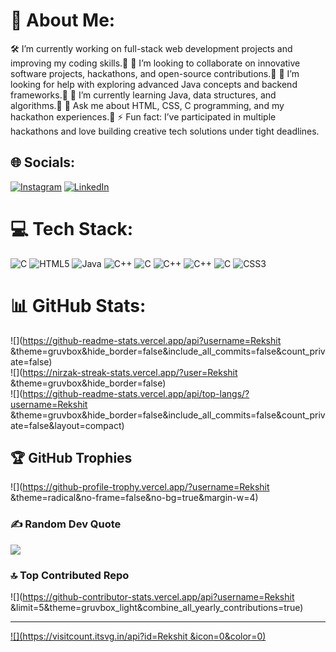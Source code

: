 # 💫 About Me:
🛠️ I’m currently working on full-stack web development projects and improving my coding skills. 🤝 I’m looking to collaborate on innovative software projects, hackathons, and open-source contributions. 🙌 I’m looking for help with exploring advanced Java concepts and backend frameworks. 🌱 I’m currently learning Java, data structures, and algorithms. 💬 Ask me about HTML, CSS, C programming, and my hackathon experiences. ⚡ Fun fact: I’ve participated in multiple hackathons and love building creative tech solutions under tight deadlines.


## 🌐 Socials:
[![Instagram](https://img.shields.io/badge/Instagram-%23E4405F.svg?logo=Instagram&logoColor=white)](https://instagram.com/rekshit_16) [![LinkedIn](https://img.shields.io/badge/LinkedIn-%230077B5.svg?logo=linkedin&logoColor=white)](https://linkedin.com/in/Rekshit.) 

# 💻 Tech Stack:
![C](https://img.shields.io/badge/c-%2300599C.svg?style=for-the-badge&logo=c&logoColor=white) ![HTML5](https://img.shields.io/badge/html5-%23E34F26.svg?style=for-the-badge&logo=html5&logoColor=white) ![Java](https://img.shields.io/badge/java-%23ED8B00.svg?style=for-the-badge&logo=openjdk&logoColor=white) ![C++](https://img.shields.io/badge/c++-%2300599C.svg?style=for-the-badge&logo=c%2B%2B&logoColor=white) ![C](https://img.shields.io/badge/c-%2300599C.svg?style=for-the-badge&logo=c&logoColor=white) ![C++](https://img.shields.io/badge/c++-%2300599C.svg?style=for-the-badge&logo=c%2B%2B&logoColor=white) ![C++](https://img.shields.io/badge/c++-%2300599C.svg?style=for-the-badge&logo=c%2B%2B&logoColor=white) ![C](https://img.shields.io/badge/c-%2300599C.svg?style=for-the-badge&logo=c&logoColor=white) ![CSS3](https://img.shields.io/badge/css3-%231572B6.svg?style=for-the-badge&logo=css3&logoColor=white)
# 📊 GitHub Stats:
![](https://github-readme-stats.vercel.app/api?username=Rekshit &theme=gruvbox&hide_border=false&include_all_commits=false&count_private=false)<br/>
![](https://nirzak-streak-stats.vercel.app/?user=Rekshit &theme=gruvbox&hide_border=false)<br/>
![](https://github-readme-stats.vercel.app/api/top-langs/?username=Rekshit &theme=gruvbox&hide_border=false&include_all_commits=false&count_private=false&layout=compact)

## 🏆 GitHub Trophies
![](https://github-profile-trophy.vercel.app/?username=Rekshit &theme=radical&no-frame=false&no-bg=true&margin-w=4)

### ✍️ Random Dev Quote
![](https://quotes-github-readme.vercel.app/api?type=horizontal&theme=radical)

### 🔝 Top Contributed Repo
![](https://github-contributor-stats.vercel.app/api?username=Rekshit &limit=5&theme=gruvbox_light&combine_all_yearly_contributions=true)

---
[![](https://visitcount.itsvg.in/api?id=Rekshit &icon=0&color=0)](https://visitcount.itsvg.in)
